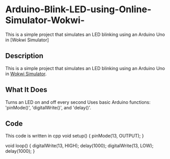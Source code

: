 # Arduino-Blink-LED-using-Online-Simulator-Wokwi-
This is a simple project that simulates an LED blinking using an Arduino Uno in [Wokwi Simulator]
## Description
This is a simple project that simulates an LED blinking using an Arduino Uno in [Wokwi Simulator](https://wokwi.com/).

## What It Does
Turns an LED on and off every second
Uses basic Arduino functions: 'pinMode()', 'digitalWrite()', and 'delay()'.
## Code
This code is written in cpp
void setup() {
  pinMode(13, OUTPUT);
}

void loop() {
  digitalWrite(13, HIGH);
  delay(1000);
  digitalWrite(13, LOW);
  delay(1000);
}
